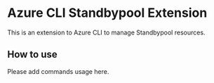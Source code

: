 # Azure CLI Standbypool Extension #
This is an extension to Azure CLI to manage Standbypool resources.

## How to use ##
Please add commands usage here.